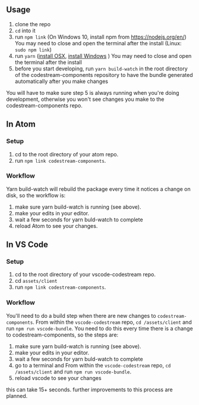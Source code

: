 ## Usage

1.  clone the repo
2.  `cd` into it
3.  run `npm link` (On Windows 10, install npm from https://nodejs.org/en/) You may need to close and open the terminal after the install (Linux: `sudo npm link`)
4.  run `yarn` ([install OSX](https://yarnpkg.com/en/docs/install#mac-stable), [install Windows](https://yarnpkg.com/en/docs/install#windows-stable) ) You may need to close and open the terminal after the install
5.  before you start developing, run `yarn build-watch` in the root directory of the codestream-components repository to have the bundle generated automatically after you make changes

You will have to make sure step 5 is always running when you're doing development, otherwise you won't see changes you make to the codestream-components repo.

## In Atom

### Setup

1.  cd to the root directory of your atom repo.
2.  run `npm link codestream-components`.

### Workflow

Yarn build-watch will rebuild the package every time it notices a change on disk, so the workflow is:

1.  make sure yarn build-watch is running (see above).
2.  make your edits in your editor.
3.  wait a few seconds for yarn buld-watch to complete
4.  reload Atom to see your changes.

## In VS Code

### Setup

1.  cd to the root directory of your vscode-codestream repo.
2.  cd `assets/client`
3.  run `npm link codestream-components`.

### Workflow

You'll need to do a build step when there are new changes to `codestream-components`.
From within the `vscode-codestream` repo, `cd /assets/client` and run `npm run vscode-bundle`.
You need to do this every time there is a change to codestream-components, so the steps are:

1.  make sure yarn build-watch is running (see above).
2.  make your edits in your editor.
3.  wait a few seconds for yarn buld-watch to complete
4.  go to a terminal and From within the `vscode-codestream` repo, `cd /assets/client` and run `npm run vscode-bundle`.
5.  reload vscode to see your changes

this can take 15+ seconds. further improvements to this process are planned.
